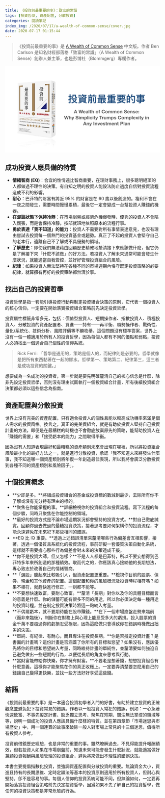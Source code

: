 ```yaml
---
title: 《投資前最重要的事》：致富的常識
tags: [投資哲學, 資產配置, 分散投資]
categories: 閱讀筆記
index_img: /2020/07/17/a-wealth-of-common-sense/cover.jpg
date: 2020-07-17 01:15:44
---
```



>《投資前最重要的事》是 [A Wealth of Common Sense](https://www.amazon.com/Wealth-Common-Sense-Simplicity-Complexity/dp/B01NBTM7HM) 中文版。作者 Ben Carlson 是知名財經部落格「致富的常識」（A Wealth of Common Sense）創辦人兼主筆，也是彭博社（Blommgerg）專欄作者。

![cover](/2020/07/17/a-wealth-of-common-sense/cover.jpg)

 <!-- more -->

## 成功投資人應具備的特質

* **情緒智商 (EQ)**：合宜的性情遠比智商重要，在理財事務上，很多聰明絕頂的人都做過不理性的決策。有自知之明的投資人能設法防止過度自信對投資流程造成不利的影響。
* **耐心**：巴菲特的財富有將近 95% 的財富是在 60 歲以後創造的。複利不會在一夜之間發生，需要時間慢慢累積，最後它一定會變成一台幫投資人賺錢的機器。
* **在混論狀態下保持冷靜**：在市場崩盤或經濟危機爆發時，優秀的投資人不會陷入慌張，而是會保持冷靜，按部就班地依照原本的流程行事。
* **勇於表達「我不知道」的能力**：投資人不需要對所有事情表達意見，也沒有理由嘗試去投資每一個熱門的投資基金或趨勢。真正了不起的投資人會堅守自己的老本行，遠離自己不了解或不具優勢的領域。
* **了解歷史**：即使我們無法藉由回顧歷史精確地釐清接下來應該做什麼，但它仍是了解接下來「什麼不該做」的好方法。若投資人了解未來通常可能會發生什麼狀況，就能適當自我管控，並好好管理投資組合的風險。
* **紀律**：如果投資人無法堅持在各種不同的市場週期內恪守既定投資策略的必要紀律，就算擁有再好的投資策略都無濟於事。


## 找出自己的投資哲學

投資哲學是指一套能引導投資行動與制定投資組合決策的原則，它代表一個投資人的核心信仰。一定要在開始落實投資組合策略前先決定投資哲學。

投資屬性標籤非常多元，包括：價值型投資人、短期操作者、指數投資人、積極投資人、分散投資的資產配置者、買進——持有——再平衡、順勢操作者、戰術性、量化/系統化、技術分析、風險評價等不勝枚舉。這個問題沒有標準答案，世界上沒有一個一體適用於所有人的投資哲學，因為每個人都有不同的優點和弱點，投資人必須找出一個適合自己個性的信仰系統。

> Rick Ferri: 「哲學是通用的，策略是個人的，而紀律則是必要的。哲學就像是把所有東西黏著在一起的膠水。哲學第一、策略第二、紀律第三，這三者是成功投資的關鍵。」

想要成為一名成功的投資者，第一步就是要先明確釐清自己的核心信念是什麼，除非先設定投資哲學，否則沒有理由試圖執行一個投資組合計畫，所有後續投資組合決策都必須以這些信念為指南。

## 資產配置與分散投資

世界上沒有完美的資產配置，只有適合投資人的個性且能以較高成功機率來滿足個人需求的投資風格。換言之，真正的完美資組合，就是有助於投資人堅持自己投資計畫的方法，即便是在最糟糕的時機也不會徹底放棄原先的策略，能幫助投資人在「賺錢的需要」和「接受虧本的能力」之間取得平衡。

因為沒有人知道表現最好和最糟糕的資產類別未來會出現在哪裡，所以將投資組合風險最小化的最好方法之一，就是進行分散投資，承認「我不知道未來將發生什麼事，我不知道哪一個資產類別將年復一年創造最佳表現，所以我將會廣泛分散投資到各種不同的資產類別和風險因子」。

## 十個投資概念

* **少即是多。**將組成投資組合的基金或投資標的數減到最少，去除所有你不了解或沒有充分持有理由的標的。
* **聚焦在你能掌握的事。**詳細檢視你的投資組合和投資流程。寫下流程的每個步驟，同時只聚焦在你能控制的領域。
* **最好的投資方式是不論市場週期狀況都會堅持的投資方式。**對自己徹底誠實。回顧你過去做過的最糟投資決策，接著思考要如何架構你的投資流程，才能永遠避免在未來犯下那些相同的錯誤。
* **EQ 比 IQ 重要。**透過上述錯誤清單來釐清哪些行為偏差會互相影響，接著，透過一個優質且系統化的投資流程，事前研擬一套優質決策自動化系統，這樣就不需要擔心那些行為偏差會對未來的決策造成干擾。
* **你不是投資大師，但又怎樣？**不是人人都是巴菲特，所以不要妄想得到巴菲特多年來所創造的那種績效。取而代之的，你應該真心接納他的長期想法，專心致志於改善自己的情緒智商。
* **「選股」聽起來比較吸引人，但資產配置更重要。**檢視你目前的股票、債券、現金和其他資產的配置。這個配置和你的風險概況及投資時程相符嗎？如果不相符，就趕快進行修正，一刻都不能等。
* **不要想快速致富，要耐心致富。**釐清「長期」對你以及你的具體目標而言的意義是什麼。你的儲蓄可能有很多不同的用途，所以你必須決定每一種用途的投資時程，並在制定投資決策時將這一點納入考量。
* **不偶爾虧本，就不要期待能在股市賺錢。**在下一個市場崩盤走勢來臨前（而非來臨後），判斷你在財務上與心理上能忍受多大的虧損。投入股票的資金千萬不要超過你的虧損忍受極限，因為這麼做只會導致你在錯誤時機做出拙劣的決策。
* **單純、有紀律、有耐心，而且專注在投資長期。**你是否擬定投資計畫？是書面的計畫嗎？這份計畫是否涵蓋了你所有的目標和慾望？如果沒有，應該優先將你的目標和慾望納入考量，同時維持計畫的單純性，並釐清要如何強迫自己避免做出一些短期的行為，以便從長期的角度來思考與行動。
* **當財富能帶給你快樂，你才擁有財富。**不要老是想著錢，想想投資組合有什麼意義，這樣你才能聚焦在你的真正收穫上。一定要弄清楚要怎麼用自己的錢讓自己變得更快樂，並找一些方法好好享受這些錢。


 ## 結語

《投資前最重要的事》是一本適合投資初學者入門的好書，有助於建立投資的正確觀念並避免犯下投資常見的錯誤。作者以一般投資人常犯的錯誤，例如：一心急著快速致富、不事先擬定計畫、缺乏獨立思考、聚焦在短期、關注無法掌控的領域等等，說明一個成功的投資人應該具備什麼樣的特質。並在第四章節「市場迷思與市場歷史」中，用一個連貫的故事來破除一般人對市場上常見的十三個迷思，值得所有投資人參考。

投資前借鏡歷史經驗，也是非常的重要的事。雖然瞭解過去，不見得能提升報酬績效，但若投資人如果在市場崩盤前，知道未來可能會發生什麼狀況，就能適當做好兼顧投資報酬與風險管理的投資組合，避免將來做出不理性的錯誤決策。

本書主要提倡指數化投資，並強調資產配置與分散投資的重要。無論資金大小，買進且持有的長期思維、定時定額法等基本的投資原則適用於所有投資人，但耐心與堅持，卻不是容易的事。每個人信仰的投資系統可能不同，但無論如何，一定要再開始落實投資組合策略前先決定投資哲學，因爲如果不先了解自己的投資哲學，做任何的投資決策都是非常危險的行為。












